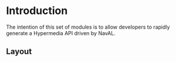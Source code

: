 # Introduction

The intention of this set of modules is to allow developers to rapidly generate a Hypermedia API driven by NavAL.

## Layout
